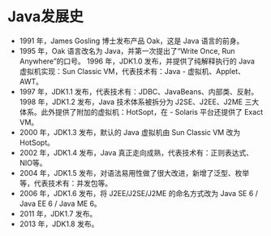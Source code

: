 # Java发展史

- 1991 年，James Gosling 博士发布产品 Oak，这是 Java 语言的前身。
- 1995 年，Oak 语言改名为 Java，并第一次提出了“Write Once, Run Anywhere”的口号。
1996 年，JDK1.0 发布，并提供了纯解释执行的 Java 虚拟机实现：Sun Classic VM，代表技术有：Java - 虚拟机、Applet、AWT。
- 1997 年，JDK1.1 发布，代表技术有：JDBC、JavaBeans、内部类、反射。
1998 年，JDK1.2 发布，Java 技术体系被拆分为 J2SE、J2EE、J2ME 三大体系。此外提供了附加的虚拟机：HotSopt，在 - Solaris 平台还提供了 Exact VM。
- 2000 年，JDK1.3 发布，默认的 Java 虚拟机由 Sun Classic VM 改为 HotSopt。
- 2002 年，JDK1.4 发布，Java 真正走向成熟，代表技术有：正则表达式、NIO等。
- 2004 年，JDK1.5 发布，对语法易用性做了很大改进，新增了泛型、枚举等，代表技术有：并发包等。
- 2006 年，JDK1.6 发布，将 J2EE/J2SE/J2ME 的命名方式改为 Java SE 6 / Java EE 6 / Java ME 6。
- 2011 年，JDK1.7 发布。
- 2013 年，JDK1.8 发布。